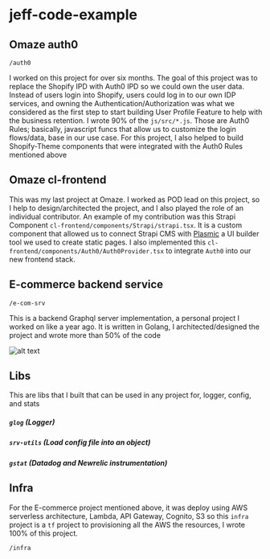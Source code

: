 # jeff-code-example


## Omaze auth0

`/auth0`

I worked on this project for over six months. The goal of this project was to replace the Shopify IPD with Auth0 IPD
so we could own the user data. Instead of users login into Shopify, users could log in to our own IDP services, and
owning the Authentication/Authorization was what we considered as the first step to start building User Profile
Feature to help with the business retention. I wrote 90% of the `js/src/*.js`. Those are Auth0 Rules; basically, 
javascript funcs that allow us to customize the login flows/data, base in our use case. For this project, 
I also helped to build Shopify-Theme components that were integrated with the Auth0 Rules mentioned above

## Omaze cl-frontend
This was my last project at Omaze. I worked as POD lead on this project, so I help to design/architected
the project, and I also played the role of an individual contributor. An example of my contribution
was this Strapi Component `cl-frontend/components/Strapi/strapi.tsx`. It is a custom component that allowed us to connect 
Strapi CMS with [Plasmic](https://www.plasmic.app/) a UI builder tool we used to create static pages. I also 
implemented this `cl-frontend/components/Auth0/Auth0Provider.tsx` to integrate `Auth0` 
into our new frontend stack. 

## E-commerce backend service
`/e-com-srv`

This is a backend Graphql server implementation, a personal project I worked on like a year ago. 
It is written in Golang, I architected/designed the project and wrote more than 50% of the code

![alt text](https://github.com/fmontada/jeff-glorify-code-example/blob/main/diagram.png "Architecture Diagram")

## Libs
This are libs that I built that can be used in any project for, logger, config, and stats 

##### `glog` (Logger)
##### `srv-utils` (Load config file into an object)
##### `gstat` (Datadog and Newrelic instrumentation)

## Infra
For the E-commerce project mentioned above, it was deploy using AWS serverless architecture, 
Lambda, API Gateway, Cognito, S3 so this `infra` project is a `tf` project to provisioning all the AWS 
the resources, I wrote 100% of this project.

`/infra`

